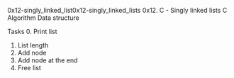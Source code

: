 0x12-singly_linked_list0x12-singly_linked_lists
0x12. C - Singly linked lists
C
Algorithm
Data structure

Tasks
0. Print list
1. List length
2. Add node
3. Add node at the end
4. Free list

